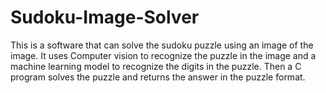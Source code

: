 # Sudoku-Image-Solver
This is a software that can solve the sudoku puzzle using an image of the image. It uses Computer vision to recognize the puzzle in the image and a machine learning model to recognize the digits in the puzzle. Then a C program solves the puzzle and returns the answer in the puzzle format.
